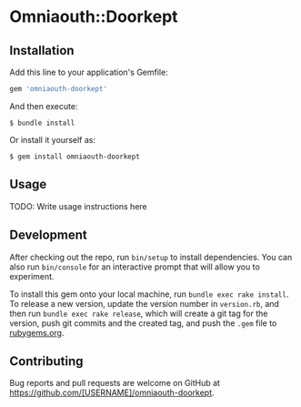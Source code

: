 # Omniaouth::Doorkept


## Installation

Add this line to your application's Gemfile:

```ruby
gem 'omniaouth-doorkept'
```

And then execute:

    $ bundle install

Or install it yourself as:

    $ gem install omniaouth-doorkept

## Usage

TODO: Write usage instructions here

## Development

After checking out the repo, run `bin/setup` to install dependencies. You can also run `bin/console` for an interactive prompt that will allow you to experiment.

To install this gem onto your local machine, run `bundle exec rake install`. To release a new version, update the version number in `version.rb`, and then run `bundle exec rake release`, which will create a git tag for the version, push git commits and the created tag, and push the `.gem` file to [rubygems.org](https://rubygems.org).

## Contributing

Bug reports and pull requests are welcome on GitHub at https://github.com/[USERNAME]/omniaouth-doorkept.
